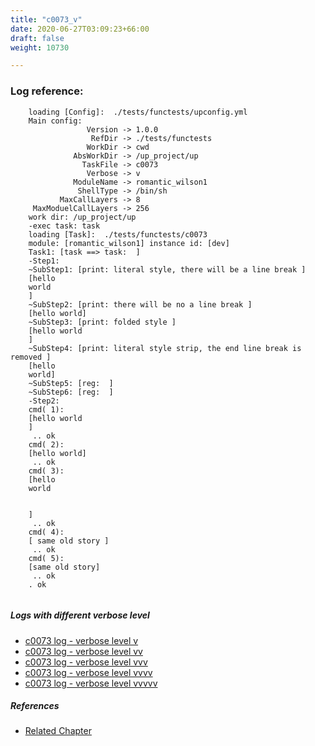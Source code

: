 ```yaml
---
title: "c0073_v"
date: 2020-06-27T03:09:23+66:00
draft: false
weight: 10730

---
```


### Log reference: <no value>

```
    loading [Config]:  ./tests/functests/upconfig.yml
    Main config:
                 Version -> 1.0.0
                  RefDir -> ./tests/functests
                 WorkDir -> cwd
              AbsWorkDir -> /up_project/up
                TaskFile -> c0073
                 Verbose -> v
              ModuleName -> romantic_wilson1
               ShellType -> /bin/sh
           MaxCallLayers -> 8
     MaxModuelCallLayers -> 256
    work dir: /up_project/up
    -exec task: task
    loading [Task]:  ./tests/functests/c0073
    module: [romantic_wilson1] instance id: [dev]
    Task1: [task ==> task:  ]
    -Step1:
    ~SubStep1: [print: literal style, there will be a line break ]
    [hello
    world
    ]
    ~SubStep2: [print: there will be no a line break ]
    [hello world]
    ~SubStep3: [print: folded style ]
    [hello world
    ]
    ~SubStep4: [print: literal style strip, the end line break is removed ]
    [hello
    world]
    ~SubStep5: [reg:  ]
    ~SubStep6: [reg:  ]
    -Step2:
    cmd( 1):
    [hello world
    ]
     .. ok
    cmd( 2):
    [hello world]
     .. ok
    cmd( 3):
    [hello
    world
    
    
    ]
     .. ok
    cmd( 4):
    [ same old story ]
     .. ok
    cmd( 5):
    [same old story]
     .. ok
    . ok
    
```

##### Logs with different verbose level
* [c0073 log - verbose level v](../../logs/c0073_v)
* [c0073 log - verbose level vv](../../logs/c0073_vv)
* [c0073 log - verbose level vvv](../../logs/c0073_vvv)
* [c0073 log - verbose level vvvv](../../logs/c0073_vvvv)
* [c0073 log - verbose level vvvvv](../../logs/c0073_vvvvv)

##### References
* [Related Chapter](../../syntax/c0073)
